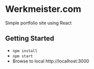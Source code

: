 # Werkmeister.com
Simple portfolio site using React

## Getting Started
- `npm install`
- `npm start`
- Browse to local http://localhost:3000
